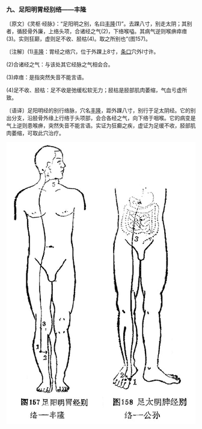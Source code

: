 ### 九、足阳明胃经别络——丰隆

〔原文〕《灵枢·经脉》：“足阳明之别，名曰[丰隆](https://www.gmzyjc.com/read/zjs/zjs3.1.1-3-0.1.3.3.40.md)(1)”。去踝八寸，别走太阴；其别者，循胫骨外廉，上络头项，合诸经之气(2)，下络喉嗌。其病气逆则喉痹瘁瘖(3)。实则狂巅，虚则足不收、胫枯(4)。取之所别也”(图157)。

〔注解〕(1)[丰隆](https://www.gmzyjc.com/read/zjs/zjs3.1.1-3-0.1.3.3.40.md)：胃经之络穴，位于外踝上8寸，[条口](https://www.gmzyjc.com/read/zjs/zjs3.1.1-3-0.1.3.3.38.md)穴外l寸许。

(2)合诸经之气：与该处其它经脉之气相会合。

(3)瘁瘖：是指突然失音不能言语。

(4)足不收、胫枯：足不收是弛缓松软无力；胫枯是胫部肌肉萎缩，气血亏虚所致。

〔语译〕足阳明经的别行络脉，穴名[丰隆](https://www.gmzyjc.com/read/zjs/zjs3.1.1-3-0.1.3.3.40.md)，距外踝八寸，别行于足太阴经。它的别出分支，沿胫骨外缘上行络于头项部，会合各经之气，向下络于咽喉。它的病变是气上逆则患喉痹，突然失音不能言语。实证为狂癫之疾，虚证为足缓不收，胫部肌肉萎缩，可取此穴治疗。

<img src="img/图157、158.jpg" style="zoom:80%;" />
